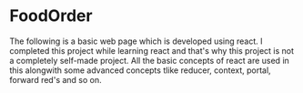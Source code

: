 # FoodOrder
The following is a basic web page which is developed using react. I completed this project while learning react and that's why this project is not a completely
self-made project.
All the basic concepts of react are used in this alongwith some advanced concepts tlike reducer, context, portal, forward red's and so on.
